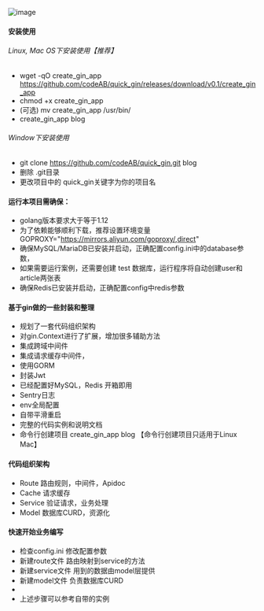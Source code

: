 ![image](https://github.com/codeAB/store/blob/master/images/quick_gin_1.gif?raw=true)

#### 安装使用
###### Linux, Mac OS下安装使用【推荐】

+ wget -qO create_gin_app https://github.com/codeAB/quick_gin/releases/download/v0.1/create_gin_app
+ chmod +x create_gin_app
+ (可选) mv create_gin_app /usr/bin/
+ create_gin_app blog

###### Window下安装使用
+ git clone https://github.com/codeAB/quick_gin.git blog
+ 删除 .git目录
+ 更改项目中的 quick_gin关键字为你的项目名

#### 运行本项目需确保：
+ golang版本要求大于等于1.12
+ 为了依赖能够顺利下载，推荐设置环境变量 GOPROXY="https://mirrors.aliyun.com/goproxy/,direct"
+ 确保MySQL/MariaDB已安装并启动，正确配置config.ini中的database参数，
+ 如果需要运行案例，还需要创建 test 数据库，运行程序将自动创建user和article两张表
+ 确保Redis已安装并启动，正确配置config中redis参数
    
#### 基于gin做的一些封装和整理    
+ 规划了一套代码组织架构
+ 对gin.Context进行了扩展，增加很多辅助方法
+ 集成跨域中间件
+ 集成请求缓存中间件，
+ 使用GORM
+ 封装Jwt
+ 已经配置好MySQL，Redis 开箱即用
+ Sentry日志
+ env全局配置
+ 自带平滑重启
+ 完整的代码实例和说明文档
+ 命令行创建项目 create_gin_app blog 【命令行创建项目只适用于Linux Mac】
    
#### 代码组织架构
+ Route   路由规则，中间件，Apidoc
+ Cache   请求缓存
+ Service 验证请求，业务处理
+ Model   数据库CURD，资源化

#### 快速开始业务编写
    
+ 检查config.ini     修改配置参数
+ 新建route文件       路由映射到service的方法
+ 新建service文件     用到的数据由model层提供
+ 新建model文件       负责数据库CURD
+ 
+ 上述步骤可以参考自带的实例
    

    
